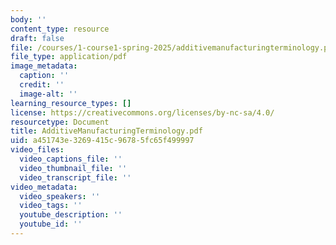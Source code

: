 ```yaml
---
body: ''
content_type: resource
draft: false
file: /courses/1-course1-spring-2025/additivemanufacturingterminology.pdf
file_type: application/pdf
image_metadata:
  caption: ''
  credit: ''
  image-alt: ''
learning_resource_types: []
license: https://creativecommons.org/licenses/by-nc-sa/4.0/
resourcetype: Document
title: AdditiveManufacturingTerminology.pdf
uid: a451743e-3269-415c-9678-5fc65f499997
video_files:
  video_captions_file: ''
  video_thumbnail_file: ''
  video_transcript_file: ''
video_metadata:
  video_speakers: ''
  video_tags: ''
  youtube_description: ''
  youtube_id: ''
---
```

